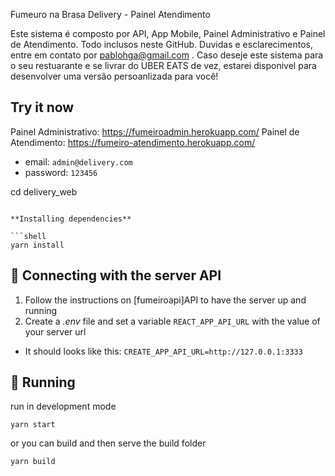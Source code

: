 Fumeuro na Brasa Delivery - Painel Atendimento

Este sistema é composto por API, App Mobile, Painel Administrativo e Painel de Atendimento. Todo inclusos neste GitHub. Duvidas e esclarecimentos, entre em contato por pablohga@gmail.com . Caso deseje este sistema para o seu restuarante e se livrar do UBER EATS de vez, estarei disponivel para desenvolver uma versão persoanlizada para você!

## Try it now

Painel Administrativo: https://fumeiroadmin.herokuapp.com/
Painel de Atendimento: https://fumeiro-atendimento.herokuapp.com/

- email: `admin@delivery.com`
- password: `123456`



cd delivery_web
```

**Installing dependencies**

```shell
yarn install
```

## :satellite: Connecting with the server API

1. Follow the instructions on [fumeiroapi]API to have the server up and running
2. Create a _.env_ file and set a variable `REACT_APP_API_URL` with the value of your server url

- It should looks like this: `CREATE_APP_API_URL=http://127.0.0.1:3333`

## :runner: Running
run in development mode
```shell
yarn start
```
or you can build and then serve the build folder
```shell
yarn build
```
